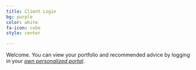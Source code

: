```yaml
---
title: Client Login
bg: purple
color: white
fa-icon: cube
style: center

---
```

Welcome. You can view your portfolio and recommended advice by logging in your <a href="http://ladcocrest.my-portfolio.in">_own personalized portal_</a>.

<span class="fa-stack subtlecircle" style="font-size:100px; background:rgba(255,166,0,0.1)"> <a href="http://ladcocrest.my-portfolio.co.in"> <i class="fa fa-circle fa-stack-2x text-white"></i> <i class="fa fa-sign-in fa-stack-1x text-orange"></i> </a> </span>
